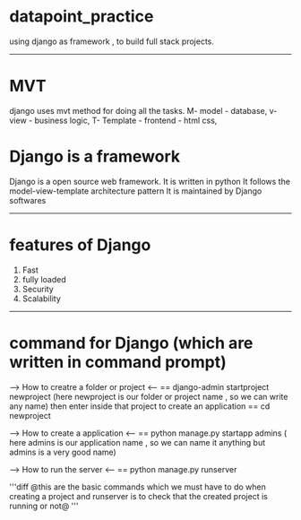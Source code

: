 # datapoint_practice
using django as framework , to build full stack projects.

----
# MVT
django uses mvt method for doing all the tasks.
M- model - database,
v- view - business logic,
T- Template - frontend - html css,

# Django is a framework
Django is a open source web framework. It is written in python
It follows the model-view-template architecture pattern
It is maintained by Django softwares

----
# features of Django
1. Fast
2. fully loaded
3. Security
4. Scalability

----
# command for Django (which are written in command prompt)

--> How to creatre a folder or project <--
== django-admin startproject newproject (here newproject is our folder or project name , so we can write any name)
then enter inside that project to create an application
== cd newproject

--> How to create a application <--
== python manage.py startapp admins ( here admins is our application name , so we can name it anything but admins is a very good name)

--> How to run the server <--
== python manage.py runserver 

'''diff
@this are the basic commands which we must have to do when creating a project and runserver is to check that the created project is running or not@
'''

